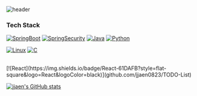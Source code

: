 <!-- ### Hi there 👋 -->

<!--
**jjaen0823/jjaen0823** is a ✨ _special_ ✨ repository because its `README.md` (this file) appears on your GitHub profile.

Here are some ideas to get you started:

- 🔭 I’m currently working on ...
- 🌱 I’m currently learning ...
- 👯 I’m looking to collaborate on ...
- 🤔 I’m looking for help with ...
- 💬 Ask me about ...
- 📫 How to reach me: ...
- 😄 Pronouns: ...
- ⚡ Fun fact: ...
-->

![header](https://capsule-render.vercel.app/api?type=slice&color=auto&height=300&section=header&text=capsule%20render&fontSize=90)



### Tech Stack
[![SpringBoot](https://img.shields.io/badge/SpringBoot-6DB33F?style=flat-square&logo=Spring&logoColor=black)](github.com/jjaen0823/TODO-List)
[![SpringSecurity](https://img.shields.io/badge/SpringSecurity-6DB33F?style=flat-square&logo=SpringSecurity&logoColor=black)](github.com/jjaen0823/TODO-List)
[![Java](https://img.shields.io/badge/Java-007386?style=flat-square&logo=Java&logoColor=black)](github.com/jjaen0823/TODO-List)
[![Python](https://img.shields.io/badge/Python-3776AB?style=flat-square&logo=Python&logoColor=black)](github.com/jjaen0823/TODO-List)

[![Linux](https://img.shields.io/badge/Linux-FCC624?style=flat-square&logo=Linux&logoColor=black)](github.com/jjaen0823/TODO-List)
[![C](https://img.shields.io/badge/C-A8B9CC?style=flat-square&logo=C&logoColor=black)](github.com/jjaen0823/TODO-List)



<br/>
[![React](https://img.shields.io/badge/React-61DAFB?style=flat-square&logo=React&logoColor=black)](github.com/jjaen0823/TODO-List)




[![jjaen's GitHub stats](https://github-readme-stats.vercel.app/api?username=jjaen0823&show_icons=true&theme=vision-friendly-dark)](https://github.com/jjaen0823/github-readme-stats)
